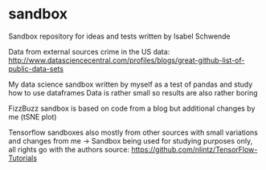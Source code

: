 # sandbox
Sandbox repository for ideas and tests
written by Isabel Schwende

Data from external sources
crime in the US data: http://www.datasciencecentral.com/profiles/blogs/great-github-list-of-public-data-sets

My data science sandbox written by myself as a test of pandas and study how to use dataframes
Data is rather small so results are also rather boring

FizzBuzz sandbox is based on code from a blog but additional changes by me (tSNE plot)

Tensorflow sandboxes also mostly from other sources with small variations and changes from me
-> Sandbox being used for studying purposes only, all rights go with the authors
source: https://github.com/nlintz/TensorFlow-Tutorials
